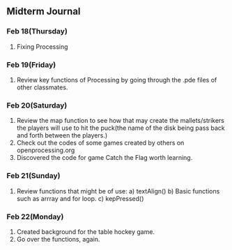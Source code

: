 ## Midterm Journal 
### Feb 18(Thursday)
1. Fixing Processing
### Feb 19(Friday)
1. Review key functions of Processing by going through the .pde files of other classmates. 
### Feb 20(Saturday)
1. Review the map function to see how that may create the mallets/strikers the players will use to hit the puck(the name of the disk being pass back and forth between the players.)
2. Check out the codes of some games created by others on openprocessing.org
3. Discovered the code for game Catch the Flag worth learning. 
### Feb 21(Sunday)
1. Review functions that might be of use:
   a) textAlign()
   b) Basic functions such as arrray and for loop.
   c) kepPressed()
### Feb 22(Monday)
1. Created background for the table hockey game.
2. Go over the functions, again. 

